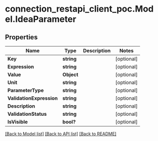 # connection_restapi_client_poc.Model.IdeaParameter

## Properties

Name | Type | Description | Notes
------------ | ------------- | ------------- | -------------
**Key** | **string** |  | [optional] 
**Expression** | **string** |  | [optional] 
**Value** | **Object** |  | [optional] 
**Unit** | **string** |  | [optional] 
**ParameterType** | **string** |  | [optional] 
**ValidationExpression** | **string** |  | [optional] 
**Description** | **string** |  | [optional] 
**ValidationStatus** | **string** |  | [optional] 
**IsVisible** | **bool?** |  | [optional] 

[[Back to Model list]](../README.md#documentation-for-models) [[Back to API list]](../README.md#documentation-for-api-endpoints) [[Back to README]](../README.md)

